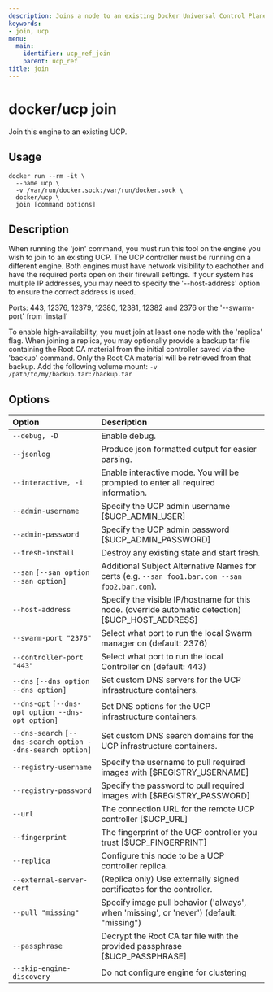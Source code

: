 ```yaml
---
description: Joins a node to an existing Docker Universal Control Plane cluster.
keywords:
- join, ucp
menu:
  main:
    identifier: ucp_ref_join
    parent: ucp_ref
title: join
---
```


# docker/ucp join

Join this engine to an existing UCP.

## Usage

```
docker run --rm -it \
  --name ucp \
  -v /var/run/docker.sock:/var/run/docker.sock \
  docker/ucp \
  join [command options]
```

## Description

When running the 'join' command, you must run this tool
on the engine you wish to join to an existing UCP.  The UCP controller
must be running on a different engine.  Both engines must have network
visibility to eachother and have the required ports open on their firewall
settings.  If your system has multiple IP addresses, you may need to
specify the '--host-address' option to ensure the correct address is used.

Ports: 443, 12376, 12379, 12380, 12381, 12382 and 2376 or the '--swarm-port' from 'install'

To enable high-availability, you must join at least one node with the
'replica' flag.  When joining a replica, you may optionally provide
a backup tar file containing the Root CA material from the initial
controller saved via the 'backup' command.  Only the Root CA material
will be retrieved from that backup. Add the following volume mount:
`-v /path/to/my/backup.tar:/backup.tar`

## Options

| Option                                                     | Description                                                                                       |
|:-----------------------------------------------------------|:--------------------------------------------------------------------------------------------------|
| `--debug, -D`                                              | Enable debug.                                                                                     |
| `--jsonlog`                                                | Produce json formatted output for easier parsing.                                                 |
| `--interactive, -i`                                        | Enable interactive mode. You will be prompted to enter all required information.                  |
| `--admin-username`                                         | Specify the UCP admin username [$UCP_ADMIN_USER]                                                  |
| `--admin-password`                                         | Specify the UCP admin password [$UCP_ADMIN_PASSWORD]                                              |
| `--fresh-install`                                          | Destroy any existing state and start fresh.                                                       |
| `--san` `[--san option --san option]`                      | Additional Subject Alternative Names for certs (e.g. `--san foo1.bar.com --san foo2.bar.com`).    |
| `--host-address`                                           | Specify the visible IP/hostname for this node. (override automatic detection) [$UCP_HOST_ADDRESS] |
| `--swarm-port "2376"`                                      | Select what port to run the local Swarm manager on (default: 2376)                                |
| `--controller-port "443"`                                  | Select what port to run the local Controller on (default: 443)                                    |
| `--dns` `[--dns option --dns option]`                      | Set custom DNS servers for the UCP infrastructure containers.                                     |
| `--dns-opt` `[--dns-opt option --dns-opt option]`          | Set DNS options for the UCP infrastructure containers.                                            |
| `--dns-search` `[--dns-search option --dns-search option]` | Set custom DNS search domains for the UCP infrastructure containers.                              |
| `--registry-username`                                      | Specify the username to pull required images with [$REGISTRY_USERNAME]                            |
| `--registry-password`                                      | Specify the password to pull required images with [$REGISTRY_PASSWORD]                            |
| `--url`                                                    | The connection URL for the remote UCP controller [$UCP_URL]                                       |
| `--fingerprint`                                            | The fingerprint of the UCP controller you trust [$UCP_FINGERPRINT]                                |
| `--replica`                                                | Configure this node to be a UCP controller replica.                                               |
| `--external-server-cert`                                   | (Replica only) Use externally signed certificates for the controller.                             |
| `--pull "missing"`                                         | Specify image pull behavior ('always', when 'missing', or 'never') (default: "missing")           |
| `--passphrase`                                             | Decrypt the Root CA tar file with the provided passphrase [$UCP_PASSPHRASE]                       |
| `--skip-engine-discovery`                                  | Do not configure engine for clustering                                                            |
